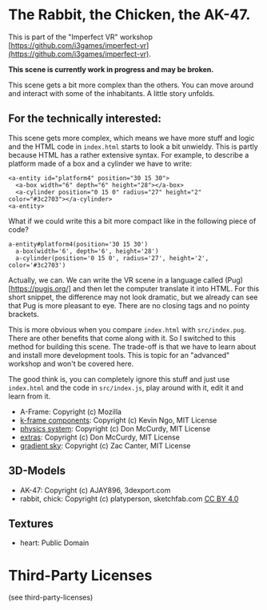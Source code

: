 # The Rabbit, the Chicken, the AK-47.

This is part of the "Imperfect VR" workshop [https://github.com/i3games/imperfect-vr](https://github.com/i3games/imperfect-vr).

**This scene is currently work in progress and may be broken.**

This scene gets a bit more complex than the others. You can move around and interact with some of the inhabitants. A little story unfolds.

## For the technically interested:

This scene gets more complex, which means we have more stuff and logic and the HTML code in `index.html` starts to look a bit unwieldy. This is partly because HTML has a rather extensive syntax. For example, to describe a platform made of a box and a cylinder we have to write:

```
<a-entity id="platform4" position="30 15 30">
  <a-box width="6" depth="6" height="28"></a-box>
  <a-cylinder position="0 15 0" radius="27" height="2" color="#3c2703"></a-cylinder>
<a-entity>
```
What if we could write this a bit more compact like in the following piece of code?

```
a-entity#platform4(position='30 15 30')
  a-box(width='6', depth='6', height='28')
  a-cylinder(position='0 15 0', radius='27', height='2', color='#3c2703')
```

Actually, we can. We can write the VR scene in a language called (Pug)[https://pugjs.org/] and then let the computer translate it into HTML. For this short snippet, the difference may not look dramatic, but we already can see that Pug is more pleasant to eye. There are no closing tags and no pointy brackets.

This is more obvious when you compare `index.html` with `src/index.pug`. There are other benefits that come along with it. So I switched to this method for building this scene. The trade-off is that we have to learn about and install more development tools. This is topic for an  "advanced" workshop and won't be covered here.

The good think is, you can completely ignore this stuff and just use `index.html` and the code in `src/index.js`, play around with it, edit it and learn from it.  

* A-Frame: Copyright (c) Mozilla
* [k-frame components](https://github.com/ngokevin/k-frame): Copyright (c) Kevin Ngo, MIT License
* [physics system](https://github.com/donmccurdy/aframe-physics-system): Copyright (c) Don McCurdy, MIT License
* [extras](https://github.com/donmccurdy/aframe-extras): Copyright (c) Don McCurdy, MIT License
* [gradient sky](https://github.com/zcanter/aframe-gradient-sky): Copyright (c) Zac Canter, MIT License

## 3D-Models
* AK-47: Copyright (c) AJAY896, 3dexport.com
* rabbit, chick: Copyright (c) platyperson, sketchfab.com [CC BY 4.0](http://creativecommons.org/licenses/by/4.0/)

## Textures
* heart: Public Domain

# Third-Party Licenses
(see third-party-licenses)
